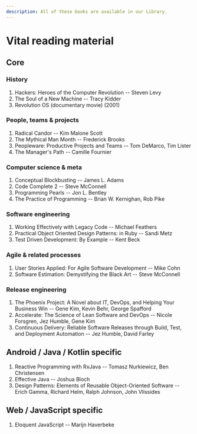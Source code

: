 ```yaml
---
description: All of these books are available in our Library.
---
```


# Vital reading material

## Core

### History

1. Hackers: Heroes of the Computer Revolution -- Steven Levy 
2. The Soul of a New Machine -- Tracy Kidder 
3. Revolution OS \(documentary movie\) \(2001\)

### People, teams & projects

1. Radical Candor -- Kim Malone Scott
2. The Mythical Man Month -- Frederick Brooks
3. Peopleware: Productive Projects and Teams -- Tom DeMarco, Tim Lister
4. The Manager's Path -- Camille Fournier

### Computer science & meta

1. Conceptual Blockbusting -- James L. Adams
2. Code Complete 2 -- Steve McConnell
3. Programming Pearls -- Jon L. Bentley
4. The Practice of Programming -- Brian W. Kernighan, Rob Pike

### Software engineering 

1. Working Effectively with Legacy Code -- Michael Feathers
2. Practical Object Oriented Design Patterns: in Ruby -- Sandi Metz
3. Test Driven Development: By Example -- Kent Beck

### Agile & related processes

1. User Stories Applied: For Agile Software Development -- Mike Cohn
2. Software Estimation: Demystifying the Black Art -- Steve McConnell

### Release engineering 

1. The Phoenix Project: A Novel about IT, DevOps, and Helping Your Business Win -- Gene Kim, Kevin Behr, George Spafford 
2. Accelerate: The Science of Lean Software and DevOps -- Nicole Forsgren, Jez Humble, Gene Kim
3. Continuous Delivery: Reliable Software Releases through Build, Test, and Deployment Automation -- Jez Humble, David Farley

## Android / Java / Kotlin specific

1. Reactive Programming with RxJava -- Tomasz Nurkiewicz, Ben Christensen 
2. Effective Java -- Joshua Bloch
3. Design Patterns: Elements of Reusable Object-Oriented Software -- Erich Gamma, Richard Helm, Ralph Johnson, John Vlissides

## Web / JavaScript specific

1. Eloquent JavaScript -- Marijn Haverbeke 

